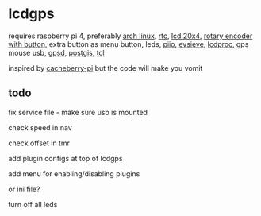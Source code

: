 # lcdgps
requires 
raspberry pi 4,
preferably [arch linux](https://archlinuxarm.org/platforms/armv8/broadcom/raspberry-pi-4), 
[rtc](https://www.adafruit.com/product/3295),
[lcd 20x4](https://www.adafruit.com/product/198),
[rotary encoder with button](https://www.adafruit.com/product/377), 
extra button as menu button,
leds,
[piio](https://wiki.tcl-lang.org/page/piio),
[evsieve](https://github.com/KarsMulder/evsieve),
[lcdproc](https://github.com/lcdproc/lcdproc),
gps mouse usb,
[gpsd](https://gpsd.gitlab.io/gpsd/client-howto.html),
[postgis](http://www.refractions.net/products/postgis/), 
[tcl](https://www.tcl.tk/)


inspired by [cacheberry-pi](https://github.com/jclement/Cacheberry-Pi) but the code will make you vomit

## todo

fix service file - make sure usb is mounted

check speed in nav

check offset in tmr

add plugin configs at top of lcdgps

add menu for enabling/disabling plugins

or ini file?

turn off all leds
